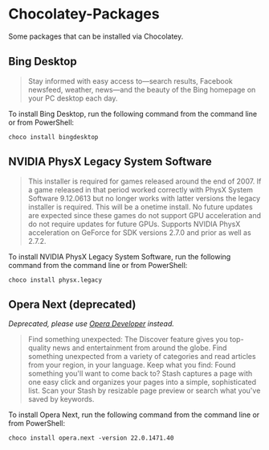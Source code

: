 # Chocolatey-Packages

Some packages that can be installed via Chocolatey.

## Bing Desktop

>Stay informed with easy access to—search results, Facebook newsfeed, weather, news—and the beauty of the Bing homepage on your PC desktop each day.

To install Bing Desktop, run the following command from the command line or from PowerShell:

`choco install bingdesktop`

## NVIDIA PhysX Legacy System Software

>This installer is required for games released around the end of 2007. If a game released in that period worked correctly with PhysX System Software 9.12.0613 but no longer works with latter versions the legacy installer is required. This will be a onetime install. No future updates are expected since these games do not support GPU acceleration and do not require updates for future GPUs. Supports NVIDIA PhysX acceleration on GeForce for SDK versions 2.7.0 and prior as well as 2.7.2.

To install NVIDIA PhysX Legacy System Software, run the following command from the command line or from PowerShell:

`choco install physx.legacy`


## Opera Next (deprecated)

_Deprecated, please use [Opera Developer](https://chocolatey.org/packages/opera-developer) instead._

>Find something unexpected: The Discover feature gives you top-quality news and entertainment from around the globe. Find something unexpected from a variety of categories and read articles from your region, in your language. Keep what you find: Found something you'll want to come back to? Stash captures a page with one easy click and organizes your pages into a simple, sophisticated list. Scan your Stash by resizable page preview or search what you've saved by keywords.

To install Opera Next, run the following command from the command line or from PowerShell:

`choco install opera.next -version 22.0.1471.40`
